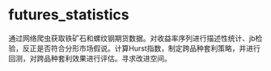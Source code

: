 # futures_statistics
通过网络爬虫获取铁矿石和螺纹钢期货数据。对收益率序列进行描述性统计、jb检验，反正是否符合分形市场假说。计算Hurst指数，制定跨品种套利策略，并进行回测，对跨品种套利效果进行评估。寻求改进空间。
